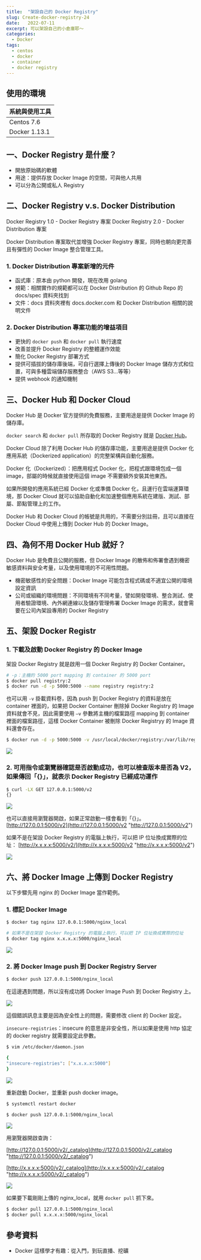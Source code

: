 ```yaml
---
title:  "架設自己的 Docker Registry"
slug: Create-docker-registry-24
date:   2022-07-11
excerpt: 可以架設自己的小倉庫耶～
categories:
  - Docker
tags:
  - centos
  - docker
  - container
  - docker registry
---
```


## 使用的環境

| 系統與使用工具 | 
| ----- |  
| Centos 7.6 | 
| Docker 1.13.1 | 


## 一、Docker Registry 是什麼？

- 開放原始碼的軟體
- 用途：提供存放 Docker Image 的空間，可與他人共用
- 可以分為公開或私人 Registry

## 二、Docker Registry v.s. Docker Distribution

Docker Registry 1.0 - Docker Registry 專案
Docker Registry 2.0 - Docker Distribution 專案

Docker Distribution 專案取代並增強 Docker Registry 專案，同時也朝向更完善且有彈性的 Docker Image 整合管理工具。  

### 1. Docker Distribution 專案新增的元件  

- 函式庫：原本由 python 開發，現在改用 golang  
- 規範：相關實作的規範都可以在 Docker Distribution 的 Github Repo 的 docs/spec 資料夾找到  
- 文件：docs 資料夾裡有 docs.docker.com 和 Docker Distribution 相關的說明文件 
  
### 2. Docker Distribution 專案功能的增益項目  

- 更快的 `docker push` 和 `docker pull` 執行速度  
- 改善並提升 Docker Registry 的整體運作效能 
- 簡化 Docker Registry  部署方式  
- 提供可插拔的儲存庫後端，可自行選擇上傳後的 Docker Image 儲存方式和位置，可與多種雲端儲存服務整合（AWS S3...等等）  
- 提供 webhook 的通知機制  

## 三、Docker Hub 和 Docker Cloud
Docker Hub 是 Docker 官方提供的免費服務，主要用途是提供 Docker Image 的儲存庫。  

`docker search` 和 `docker pull` 所存取的 Docker Registry 就是 [Docker Hub](https://hub.docker.com "Docker Hub")。  

Docker Cloud 除了利用 Docker Hub 的儲存庫功能，主要用途是提供 Docker 化應用系統（Dockerized application）的完整架構與自動化服務。  

Docker 化（Dockerized）：把應用程式 Docker 化，把程式跟環境包成一個 image，部屬的時候就直接使用這個 image 不需要額外安裝其他東西。  

如果所開發的應用系統已經 Docker 化或準備 Docker 化，且運行在雲端運算環境，那 Docker Cloud 就可以協助自動化和加速整個應用系統在建版、測試、部屬、節點管理上的工作。  

Docker Hub 和 Docker Cloud 的帳號是共用的，不需要分別註冊，且可以直接在 Docker Cloud 中使用上傳到 Docker Hub 的 Docker Image。  

## 四、為何不用 Docker Hub 就好？

Docker Hub 是免費且公開的服務，但 Docker Image 的散佈和佈署會遇到機密敏感資料與安全考量，以及使用環境的不可用性問題。  

- 機密敏感性的安全問題：Docker Image 可能包含程式碼或不適宜公開的環境設定資訊
- 公司或組織的環境問題：不同環境有不同考量，譬如開發環境、整合測試、使用者驗證環境、內外網連線以及儲存管理佈署 Docker Image 的需求，就會需要在公司內架設專用的 Docker Registry 


## 五、架設 Docker Registr

### 1. 下載及啟動 Docker Registry 的 Docker Image

架設 Docker Registry 就是啟用一個 Docker Registry 的 Docker Container。  

```bash
# -p：主機的 5000 port mapping 到 container 的 5000 port
$ docker pull registry:2
$ docker run -d -p 5000:5000 --name registry registry:2
```

也可以用 `-v` 掛載資料卷，因為 push 到 Docker Registry 的資料是放在 container 裡面的，如果把 Docker Container 刪除掉 Docker Registry 的 Image 資料就會不見，因此需要使用 `–v` 參數將主機的檔案路徑 mapping 到 container 裡面的檔案路徑，這樣 Docker Container 被刪除 Docker Registryy 的 Image 資料還會存在。  

```bash
$ docker run -d -p 5000:5000 -v /usr/local/docker/registry:/var/lib/registry --name registry registry:2
```

![](/assets/images/2022-07-11-Create-docker-registry-24/1.JPG) 


### 2. 可用指令或瀏覽器確認是否啟動成功，也可以檢查版本是否為 V2，如果傳回「{}」，就表示 Docker Registry 已經成功運作
```bash
$ curl -LX GET 127.0.0.1:5000/v2
{}
````

![](/assets/images/2022-07-11-Create-docker-registry-24/2.JPG) 


也可以直接用瀏覽器開啟，如果正常啟動一樣會看到「{}」。  
[http://127.0.0.1:5000/v2](http://127.0.0.1:5000/v2 "http://127.0.0.1:5000/v2")


如果不是在架設 Docker Registry 的電腦上執行，可以把 IP 位址換成實際的位址：
[http://x.x.x.x:5000/v2/](http://x.x.x.x:5000/v2 "http://x.x.x.x:5000/v2")


![](/assets/images/2022-07-11-Create-docker-registry-24/3.JPG) 


## 六、將 Docker Image 上傳到 Docker Registry
以下步驟先用 nginx 的 Docker Image 當作範例。  

### 1. 標記 Docker Image

```bash
$ docker tag nginx 127.0.0.1:5000/nginx_local

# 如果不是在架設 Docker Registry 的電腦上執行，可以把 IP 位址換成實際的位址
$ docker tag nginx x.x.x.x:5000/nginx_local
```
![](/assets/images/2022-07-11-Create-docker-registry-24/4.JPG) 

### 2. 將 Docker Image push 到 Docker Registry Server
```bash
$ docker push 127.0.0.1:5000/nginx_local
```

在這邊遇到問題，所以沒有成功將 Docker Image Push 到 Docker Registry 上。

![](/assets/images/2022-07-11-Create-docker-registry-24/5.JPG)

這個錯誤訊息主要是因為安全性上的問題，需要修改 client 的 Docker 設定。

`insecure-registries`：insecure 的意思是非安全性，所以如果是使用 http 協定的 docker registry 就需要設定此參數。

```bash
$ vim /etc/docker/daemon.json

{
"insecure-registries": ["x.x.x.x:5000"]
}
````

![](/assets/images/2022-07-11-Create-docker-registry-24/6.JPG)


重新啟動 Docker，並重新 push docker image。
```bash
$ systemctl restart docker

$ docker push 127.0.0.1:5000/nginx_local
```

![](/assets/images/2022-07-11-Create-docker-registry-24/7.JPG)

用瀏覽器開啟查詢：  

[http://127.0.0.1:5000/v2/_catalog](http://127.0.0.1:5000/v2/_catalog "http://127.0.0.1:5000/v2/_catalog")

[http://x.x.x.x:5000/v2/_catalog](http://x.x.x.x:5000/v2/_catalog "http://x.x.x.x:5000/v2/_catalog")

![](/assets/images/2022-07-11-Create-docker-registry-24/8.JPG)


如果要下載剛剛上傳的 nginx_local，就用 `docker pull` 抓下來。

```bash
$ docker pull 127.0.0.1:5000/nginx_local
$ docker pull x.x.x.x:5000/nginx_local
```

## 參考資料
- Docker 這樣學才有趣：從入門，到玩直播、挖礦